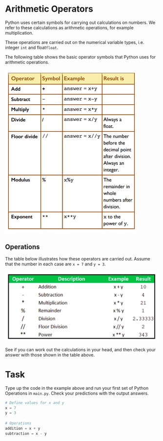 # Arithmetic Operators

Python uses certain symbols for carrying out calculations on numbers. We refer to these calculations as arithmetic operations, for example multiplication. 

These operations are carried out on the numerical variable types, i.e. integer ``int`` and float``float``.

The following table shows the basic operator symbols that Python uses for arithmetic operations.


![image](image.png)

## Operations
The table below illustrates how these operators are carried out. Assume that the number in each case are ``x = 7`` and  ``y = 3``.

![image](image_2.png)


See if you can work out the calculations in your head, and then check your answer with those shown in the table above.

# Task
Type up the code in the example above and run your first set of Python Operations in ``main.py``. Check your predictions with the output answers.

````python
# Define values for x and y
x = 7
y = 3

# Operations
addition = x + y
subtraction = x - y

````
